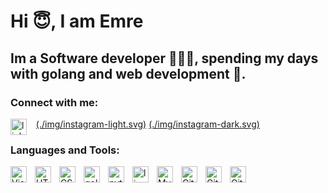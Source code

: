 # Hi 😇, I am Emre 

## Im a Software developer 👨🏼‍💻, spending my days with golang and web development 🤩.

### Connect with me:
[<img align="left" alt="linkedin" width="26px" src="https://cdn.jsdelivr.net/gh/devicons/devicon/icons/linkedin/linkedin-original.svg" />](https://linkedin.com/in/emretask1n)
&nbsp;&nbsp;
[(./img/instagram-light.svg)](https://instagram.com/emretask1n#gh-light-mode-only)
[(./img/instagram-dark.svg)](https://instagram.com/emretask1n#gh-dark-mode-only)



### Languages and Tools:
[<img align="left" alt="Visual Studio Code" width="26px" src="https://cdn.jsdelivr.net/gh/devicons/devicon/icons/vscode/vscode-original.svg" style="padding-right:10px;" />][vscode]
[<img align="left" alt="HTML5" width="26px" src="https://cdn.jsdelivr.net/gh/devicons/devicon/icons/html5/html5-original.svg" style="padding-right:10px;" />][html]
[<img align="left" alt="CSS3" width="26px" src="https://cdn.jsdelivr.net/gh/devicons/devicon/icons/css3/css3-original.svg" style="padding-right:10px;" />][css]
[<img align="left" alt="golang" width="26px" src="https://cdn.jsdelivr.net/gh/devicons/devicon/icons/go/go-original-wordmark.svg" style="padding-right:10px;" />][golang]
[<img align="left" alt="python" width="26px" src="https://cdn.jsdelivr.net/gh/devicons/devicon/icons/python/python-original-wordmark.svg" style="padding-right:10px;" />][python]
[<img align="left" alt="linux" width="26px" src="https://cdn.jsdelivr.net/gh/devicons/devicon/icons/linux/linux-original.svg" style="padding-right:10px;" />][linux]
[<img align="left" alt="MySQL" width="26px" src="https://cdn.jsdelivr.net/gh/devicons/devicon/icons/mysql/mysql-original.svg" style="padding-right:10px;" />][mysql]
[<img align="left" alt="Git" width="26px" src="https://cdn.jsdelivr.net/gh/devicons/devicon/icons/git/git-original.svg" style="padding-right:10px;" />][git]
[<img align="left" alt="GitHub" width="26px" src="https://user-images.githubusercontent.com/3369400/139447912-e0f43f33-6d9f-45f8-be46-2df5bbc91289.png" style="padding-right:10px;" />](https://www.youtube.com/playlist?list=PLkwxH9e_vrAJ0WbEsFA9W3I1W-g_BTsbt#gh-dark-mode-only)
[<img align="left" alt="GitHub" width="26px" src="https://user-images.githubusercontent.com/3369400/139448065-39a229ba-4b06-434b-bc67-616e2ed80c8f.png" style="padding-right:10px;" />](https://www.youtube.com/playlist?list=PLkwxH9e_vrAJ0WbEsFA9W3I1W-g_BTsbt#gh-light-mode-only)


<br />
<br />


[vscode]:https://code.visualstudio.com/
[html]:https://developer.mozilla.org/en-US/docs/Web/HTML
[css]:https://developer.mozilla.org/en-US/docs/Web/CSS
[golang]:https://go.dev/
[python]:https://www.python.org/
[linux]:https://www.linux.org/
[mysql]:https://www.mysql.com/
[git]: https://git-scm.com/
